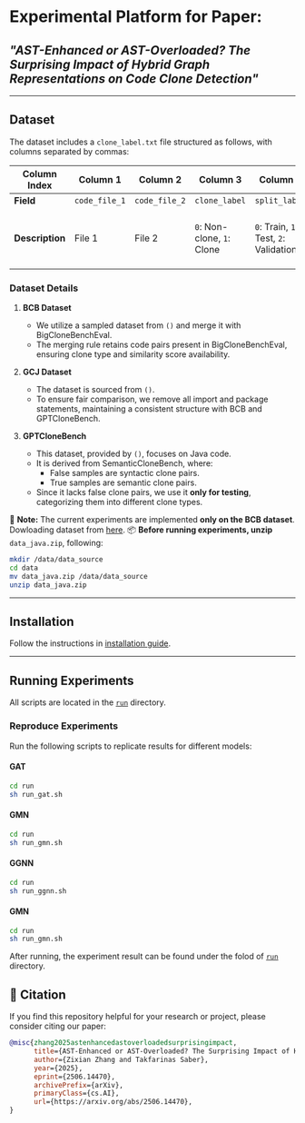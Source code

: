 # **Experimental Platform for Paper:**

## *"AST-Enhanced or AST-Overloaded? The Surprising Impact of Hybrid Graph Representations on Code Clone Detection"*

---

## **Dataset**

The dataset includes a `clone_label.txt` file structured as follows, with columns separated by commas:


| Column Index    | Column 1      | Column 2      | Column 3                   | Column 4                               | Column 5                               | Column 6                                                            | Column 7           |
| --------------- | ------------- | ------------- | -------------------------- | -------------------------------------- | -------------------------------------- | ------------------------------------------------------------------- | ------------------ |
| **Field**       | `code_file_1` | `code_file_2` | `clone_label`              | `split_label`                          | `dataset_label`                        | `clone_type`                                                        | `similarity_score` |
| **Description** | File 1        | File 2        | `0`: Non-clone, `1`: Clone | `0`: Train, `1`: Test, `2`: Validation | `0`: BCB, `1`: GCJ, `2`: GPTCloneBench | `0`: None, `1`: T1, `2`: T2, `3`: VST3, `4`: ST3, `5`: MT3, `6`: T4 | Similarity score   |

### **Dataset Details**

1. **BCB Dataset**

   - We utilize a sampled dataset from `()` and merge it with BigCloneBenchEval.
   - The merging rule retains code pairs present in BigCloneBenchEval, ensuring clone type and similarity score availability.
2. **GCJ Dataset**

   - The dataset is sourced from `()`.
   - To ensure fair comparison, we remove all import and package statements, maintaining a consistent structure with BCB and GPTCloneBench.
3. **GPTCloneBench**

   - This dataset, provided by `()`, focuses on Java code.
   - It is derived from SemanticCloneBench, where:
     - False samples are syntactic clone pairs.
     - True samples are semantic clone pairs.
   - Since it lacks false clone pairs, we use it **only for testing**, categorizing them into different clone types.

🚨 **Note:** The current experiments are implemented **only on the BCB dataset**. Dowloading dataset from [here](https://figshare.com/s/a7517be0234769b2fa5b).
📦 **Before running experiments, unzip** `data_java.zip`, following:

```bash
mkdir /data/data_source
cd data
mv data_java.zip /data/data_source
unzip data_java.zip
```

---

## **Installation**

Follow the instructions in [installation guide](installization.md).

---

## **Running Experiments**

All scripts are located in the [`run`](run) directory.

### **Reproduce Experiments**

Run the following scripts to replicate results for different models:

#### **GAT**

```bash
cd run
sh run_gat.sh
```

#### **GMN**

```bash
cd run
sh run_gmn.sh
```

#### **GGNN**

```bash
cd run
sh run_ggnn.sh
```

#### **GMN**

```bash
cd run
sh run_gmn.sh
```

After running, the experiment result can be found under the folod of [`run`](run) directory.


## 📖 Citation

If you find this repository helpful for your research or project, please consider citing our paper:

```bibtex
@misc{zhang2025astenhancedastoverloadedsurprisingimpact,
      title={AST-Enhanced or AST-Overloaded? The Surprising Impact of Hybrid Graph Representations on Code Clone Detection}, 
      author={Zixian Zhang and Takfarinas Saber},
      year={2025},
      eprint={2506.14470},
      archivePrefix={arXiv},
      primaryClass={cs.AI},
      url={https://arxiv.org/abs/2506.14470}, 
}